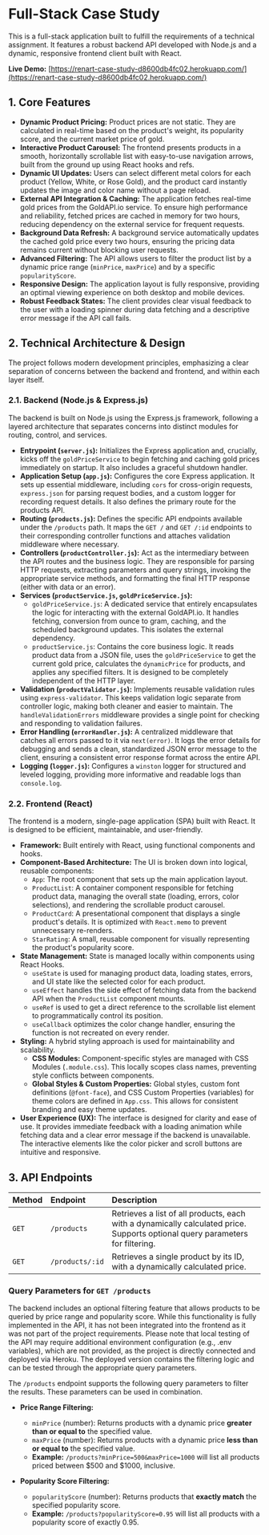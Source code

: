 # Full-Stack Case Study 

This is a full-stack application built to fulfill the requirements of a technical assignment. It features a robust backend API developed with Node.js and a dynamic, responsive frontend client built with React.

**Live Demo:** [https://renart-case-study-d8600db4fc02.herokuapp.com/](https://renart-case-study-d8600db4fc02.herokuapp.com/)

## 1. Core Features

* **Dynamic Product Pricing:** Product prices are not static. They are calculated in real-time based on the product's weight, its popularity score, and the current market price of gold.
* **Interactive Product Carousel:** The frontend presents products in a smooth, horizontally scrollable list with easy-to-use navigation arrows, built from the ground up using React hooks and refs.
* **Dynamic UI Updates:** Users can select different metal colors for each product (Yellow, White, or Rose Gold), and the product card instantly updates the image and color name without a page reload.
* **External API Integration & Caching:** The application fetches real-time gold prices from the GoldAPI.io service. To ensure high performance and reliability, fetched prices are cached in memory for two hours, reducing dependency on the external service for frequent requests.
* **Background Data Refresh:** A background service automatically updates the cached gold price every two hours, ensuring the pricing data remains current without blocking user requests.
* **Advanced Filtering:** The API allows users to filter the product list by a dynamic price range (`minPrice`, `maxPrice`) and by a specific `popularityScore`.
* **Responsive Design:** The application layout is fully responsive, providing an optimal viewing experience on both desktop and mobile devices.
* **Robust Feedback States:** The client provides clear visual feedback to the user with a loading spinner during data fetching and a descriptive error message if the API call fails.

## 2. Technical Architecture & Design

The project follows modern development principles, emphasizing a clear separation of concerns between the backend and frontend, and within each layer itself.

### 2.1. Backend (Node.js & Express.js)

The backend is built on Node.js using the Express.js framework, following a layered architecture that separates concerns into distinct modules for routing, control, and services.

* **Entrypoint (`server.js`):** Initializes the Express application and, crucially, kicks off the `goldPriceService` to begin fetching and caching gold prices immediately on startup. It also includes a graceful shutdown handler.
* **Application Setup (`app.js`):** Configures the core Express application. It sets up essential middleware, including `cors` for cross-origin requests, `express.json` for parsing request bodies, and a custom logger for recording request details. It also defines the primary route for the products API.
* **Routing (`products.js`):** Defines the specific API endpoints available under the `/products` path. It maps the `GET /` and `GET /:id` endpoints to their corresponding controller functions and attaches validation middleware where necessary.
* **Controllers (`productController.js`):** Act as the intermediary between the API routes and the business logic. They are responsible for parsing HTTP requests, extracting parameters and query strings, invoking the appropriate service methods, and formatting the final HTTP response (either with data or an error).
* **Services (`productService.js`, `goldPriceService.js`):**
    * `goldPriceService.js`: A dedicated service that entirely encapsulates the logic for interacting with the external GoldAPI.io. It handles fetching, conversion from ounce to gram, caching, and the scheduled background updates. This isolates the external dependency.
    * `productService.js`: Contains the core business logic. It reads product data from a JSON file, uses the `goldPriceService` to get the current gold price, calculates the `dynamicPrice` for products, and applies any specified filters. It is designed to be completely independent of the HTTP layer.
* **Validation (`productValidator.js`):** Implements reusable validation rules using `express-validator`. This keeps validation logic separate from controller logic, making both cleaner and easier to maintain. The `handleValidationErrors` middleware provides a single point for checking and responding to validation failures.
* **Error Handling (`errorHandler.js`):** A centralized middleware that catches all errors passed to it via `next(error)`. It logs the error details for debugging and sends a clean, standardized JSON error message to the client, ensuring a consistent error response format across the entire API.
* **Logging (`logger.js`):** Configures a `winston` logger for structured and leveled logging, providing more informative and readable logs than `console.log`.

### 2.2. Frontend (React)

The frontend is a modern, single-page application (SPA) built with React. It is designed to be efficient, maintainable, and user-friendly.

* **Framework:** Built entirely with React, using functional components and hooks.
* **Component-Based Architecture:** The UI is broken down into logical, reusable components:
    * `App`: The root component that sets up the main application layout.
    * `ProductList`: A container component responsible for fetching product data, managing the overall state (loading, errors, color selections), and rendering the scrollable product carousel.
    * `ProductCard`: A presentational component that displays a single product's details. It is optimized with `React.memo` to prevent unnecessary re-renders.
    * `StarRating`: A small, reusable component for visually representing the product's popularity score.
* **State Management:** State is managed locally within components using React Hooks.
    * `useState` is used for managing product data, loading states, errors, and UI state like the selected color for each product.
    * `useEffect` handles the side effect of fetching data from the backend API when the `ProductList` component mounts.
    * `useRef` is used to get a direct reference to the scrollable list element to programmatically control its position.
    * `useCallback` optimizes the color change handler, ensuring the function is not recreated on every render.
* **Styling:** A hybrid styling approach is used for maintainability and scalability.
    * **CSS Modules:** Component-specific styles are managed with CSS Modules (`.module.css`). This locally scopes class names, preventing style conflicts between components.
    * **Global Styles & Custom Properties:** Global styles, custom font definitions (`@font-face`), and CSS Custom Properties (variables) for theme colors are defined in `App.css`. This allows for consistent branding and easy theme updates.
* **User Experience (UX):** The interface is designed for clarity and ease of use. It provides immediate feedback with a loading animation while fetching data and a clear error message if the backend is unavailable. The interactive elements like the color picker and scroll buttons are intuitive and responsive.

## 3. API Endpoints

| Method | Endpoint | Description |
| :--- | :--- | :--- |
| `GET` | `/products` | Retrieves a list of all products, each with a dynamically calculated price. Supports optional query parameters for filtering. |
| `GET` | `/products/:id` | Retrieves a single product by its ID, with a dynamically calculated price. |

### Query Parameters for `GET /products`

The backend includes an optional filtering feature that allows products to be queried by price range and popularity score. While this functionality is fully implemented in the API, it has not been integrated into the frontend as it was not part of the project requirements. Please note that local testing of the API may require additional environment configuration (e.g., .env variables), which are not provided, as the project is directly connected and deployed via Heroku. The deployed version contains the filtering logic and can be tested through the appropriate query parameters.

The `/products` endpoint supports the following query parameters to filter the results. These parameters can be used in combination.

* **Price Range Filtering:**
    * `minPrice` (number): Returns products with a dynamic price **greater than or equal to** the specified value.
    * `maxPrice` (number): Returns products with a dynamic price **less than or equal to** the specified value.
    * **Example:** `/products?minPrice=500&maxPrice=1000` will list all products priced between $500 and $1000, inclusive.

* **Popularity Score Filtering:**
    * `popularityScore` (number): Returns products that **exactly match** the specified popularity score.
    * **Example:** `/products?popularityScore=0.95` will list all products with a popularity score of exactly 0.95.
